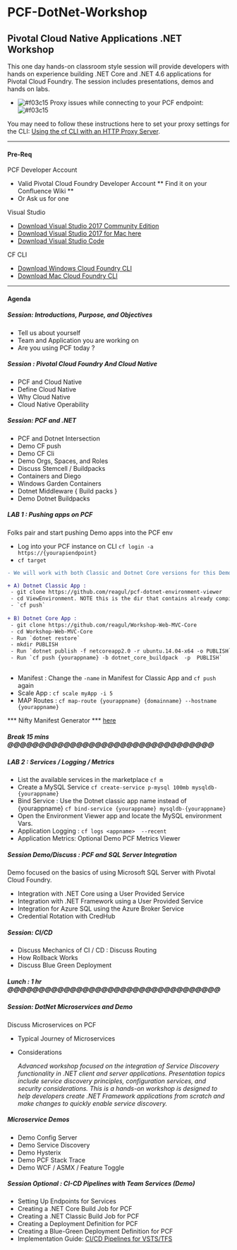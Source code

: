 # PCF-DotNet-Workshop
## Pivotal Cloud Native Applications .NET Workshop
This one day hands-on classroom style session will provide developers with hands on experience building .NET Core and .NET 4.6 applications for Pivotal Cloud Foundry. The session includes presentations, demos and hands on labs.

- ![#f03c15](https://placehold.it/15/f03c15/000000?text=+) Proxy issues while connecting to your PCF endpoint:  ![#f03c15](https://placehold.it/15/f03c15/000000?text=+)

You may need to follow these instructions here to set your proxy settings for the CLI: [Using the cf CLI with an HTTP Proxy Server](https://docs.cloudfoundry.org/cf-cli/http-proxy.html).
- - - 
#### Pre-Req

PCF Developer Account 

- Valid Pivotal Cloud Foundry Developer Account ** Find it on your Confluence Wiki **
- Or Ask us for one

Visual Studio 

- [Download Visual Studio 2017 Community Edition](https://www.visualstudio.com/thank-you-downloading-visual-studio/?sku=Community&rel=15)
- [Download Visual Studio 2017 for Mac here ]( https://www.visualstudio.com/vs/visual-studio-mac/ ) 
- [Download Visual Studio Code](https://code.visualstudio.com/?wt.mc_id=vscom_downloads)

CF CLI 
- [Download Windows Cloud Foundry CLI](https://cli.run.pivotal.io/stable?release=windows64&source=github)
- [Download Mac Cloud Foundry CLI](https://cli.run.pivotal.io/stable?release=macosx64-binary&source=github)

- - -
#### Agenda
##### Session: Introductions, Purpose, and Objectives

- Tell us about yourself 
- Team and Application you are working on
- Are you using PCF today ?

##### Session : Pivotal Cloud Foundry And Cloud Native
-  PCF and Cloud Native 
-  Define Cloud Native 
-  Why Cloud Native 
- Cloud Native Operability 

##### Session: PCF and .NET

- PCF and Dotnet Intersection 
- Demo CF push 
- Demo CF Cli 
- Demo Orgs, Spaces, and Roles
- Discuss Stemcell / Buildpacks 
- Containers and Diego
- Windows Garden Containers 
- Dotnet Middleware { Build packs } 
- Demo Dotnet Buildpacks 


##### LAB 1 : Pushing apps on PCF  
Folks pair and start pushing Demo apps into the PCF env 

- Log into your PCF instance on CLI `cf login -a https://{yourapiendpoint}`
- `cf target` 

```diff
- We will work with both Classic and Dotnet Core versions for this Demo.
```
```diff
+ A) Dotnet Classic App : 
 - git clone https://github.com/reagul/pcf-dotnet-environment-viewer
 - cd ViewEnvironment. NOTE this is the dir that contains already compiled code for convinience
 - `cf push`
 
+ B) Dotnet Core App :
 - git clone https://github.com/reagul/Workshop-Web-MVC-Core
 - cd Workshop-Web-MVC-Core
 - Run `dotnet restore`
 - mkdir PUBLISH 
 - Run `dotnet publish -f netcoreapp2.0 -r ubuntu.14.04-x64 -o PUBLISH`
 - Run `cf push {yourappname} -b dotnet_core_buildpack  -p  PUBLISH`
 
 ```
 
- Manifest : Change the `-name` in Manifest for Classic App and `cf push ` again
- Scale App : `cf scale myApp -i 5 `
- MAP Routes : `cf map-route {yourappname} {domainname} --hostname {yourappname}`


*** Nifty Manifest Generator *** [here](http://cfmanigen.mybluemix.net/)

##### Break 15 mins @@@@@@@@@@@@@@@@@@@@@@@@@@@@@@@@@

##### LAB 2 : Services / Logging / Metrics 

-  List the available services in the marketplace  `cf m`
- Create a MySQL Service
   `cf create-service p-mysql 100mb mysqldb-{yourappname}`
- Bind Service : Use the Dotnet classic app name instead of  {yourappname} 
   `cf bind-service {yourappname} mysqldb-{yourappname} ` 
- Open the Environment Viewer app and locate the MySQL environment Vars.
-   Application Logging : 
	`cf logs <appname>  --recent`
-   Application Metrics: Optional Demo PCF Metrics Viewer 


##### Session Demo/Discuss : PCF and SQL Server Integration

Demo focused on the basics of using Microsoft SQL Server with Pivotal Cloud Foundry.

-  Integration with .NET Core using a User Provided Service
-  Integration with .NET Framework using a User Provided Service
-  Integration for Azure SQL using the Azure Broker Service
-  Credential Rotation with CredHub 

##### Session: CI/CD 

- Discuss Mechanics of CI / CD : Discuss Routing 
- How Rollback Works 
- Discuss Blue Green Deployment 

##### Lunch : 1 hr @@@@@@@@@@@@@@@@@@@@@@@@@@@@@@@@@@


##### Session: DotNet Microservices and Demo 

Discuss Microservices on PCF 

- Typical Journey of Microservices 
- Considerations 

	*Advanced workshop focused on the integration of Service Discovery functionality in .NET client and server applications. Presentation topics include service discovery principles, configuration services, and security considerations. This is a hands-on workshop is designed to help developers create .NET Framework applications from scratch and make changes to quickly enable service discovery.*

##### Microservice Demos

-   Demo Config Server
-   Demo Service Discovery 
-   Demo Hysterix
-   Demo PCF Stack Trace
-   Demo WCF / ASMX / Feature Toggle 


##### Session Optional : CI-CD Pipelines with Team Services (Demo)

-   Setting Up Endpoints for Services
-   Creating a .NET Core Build Job for PCF
-   Creating a .NET Classic Build Job for PCF
-   Creating a Deployment Definition for PCF
-   Creating a Blue-Green Deployment Definition for PCF
-   Implementation Guide: [CI/CD Pipelines for VSTS/TFS](./documents/PivotalTeamFoundationServicesCICD.docx.pdf)  

